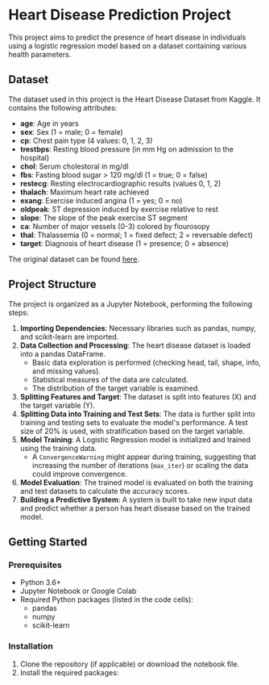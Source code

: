 # Heart Disease Prediction Project

This project aims to predict the presence of heart disease in individuals using a logistic regression model based on a dataset containing various health parameters.

## Dataset

The dataset used in this project is the Heart Disease Dataset from Kaggle. It contains the following attributes:

*   **age**: Age in years
*   **sex**: Sex (1 = male; 0 = female)
*   **cp**: Chest pain type (4 values: 0, 1, 2, 3)
*   **trestbps**: Resting blood pressure (in mm Hg on admission to the hospital)
*   **chol**: Serum cholestoral in mg/dl
*   **fbs**: Fasting blood sugar > 120 mg/dl (1 = true; 0 = false)
*   **restecg**: Resting electrocardiographic results (values 0, 1, 2)
*   **thalach**: Maximum heart rate achieved
*   **exang**: Exercise induced angina (1 = yes; 0 = no)
*   **oldpeak**: ST depression induced by exercise relative to rest
*   **slope**: The slope of the peak exercise ST segment
*   **ca**: Number of major vessels (0-3) colored by flourosopy
*   **thal**: Thalassemia (0 = normal; 1 = fixed defect; 2 = reversable defect)
*   **target**: Diagnosis of heart disease (1 = presence; 0 = absence)

The original dataset can be found [here](https://www.kaggle.com/datasets/johnsmith88/heart-disease-dataset).

## Project Structure

The project is organized as a Jupyter Notebook, performing the following steps:

1.  **Importing Dependencies**: Necessary libraries such as pandas, numpy, and scikit-learn are imported.
2.  **Data Collection and Processing**: The heart disease dataset is loaded into a pandas DataFrame.
    *   Basic data exploration is performed (checking head, tail, shape, info, and missing values).
    *   Statistical measures of the data are calculated.
    *   The distribution of the target variable is examined.
3.  **Splitting Features and Target**: The dataset is split into features (X) and the target variable (Y).
4.  **Splitting Data into Training and Test Sets**: The data is further split into training and testing sets to evaluate the model's performance. A test size of 20% is used, with stratification based on the target variable.
5.  **Model Training**: A Logistic Regression model is initialized and trained using the training data.
    *   A `ConvergenceWarning` might appear during training, suggesting that increasing the number of iterations (`max_iter`) or scaling the data could improve convergence.
6.  **Model Evaluation**: The trained model is evaluated on both the training and test datasets to calculate the accuracy scores.
7.  **Building a Predictive System**: A system is built to take new input data and predict whether a person has heart disease based on the trained model.

## Getting Started

### Prerequisites

*   Python 3.6+
*   Jupyter Notebook or Google Colab
*   Required Python packages (listed in the code cells):
    *   pandas
    *   numpy
    *   scikit-learn

### Installation

1.  Clone the repository (if applicable) or download the notebook file.
2.  Install the required packages:

